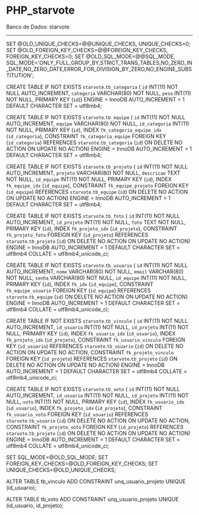 # PHP_starvote

Banco de Dados: starvote

-----------------------------------------------------------------------------------

SET @OLD_UNIQUE_CHECKS=@@UNIQUE_CHECKS, UNIQUE_CHECKS=0;
SET @OLD_FOREIGN_KEY_CHECKS=@@FOREIGN_KEY_CHECKS, FOREIGN_KEY_CHECKS=0;
SET @OLD_SQL_MODE=@@SQL_MODE, SQL_MODE='ONLY_FULL_GROUP_BY,STRICT_TRANS_TABLES,NO_ZERO_IN_DATE,NO_ZERO_DATE,ERROR_FOR_DIVISION_BY_ZERO,NO_ENGINE_SUBSTITUTION';

CREATE TABLE IF NOT EXISTS `starvote`.`tb_categoria` (
  `id` INT(11) NOT NULL AUTO_INCREMENT,
  `categoria` VARCHAR(80) NOT NULL,
  `peso` INT(11) NOT NULL,
  PRIMARY KEY (`id`))
ENGINE = InnoDB
AUTO_INCREMENT = 1
DEFAULT CHARACTER SET = utf8mb4;

CREATE TABLE IF NOT EXISTS `starvote`.`tb_equipe` (
  `id` INT(11) NOT NULL AUTO_INCREMENT,
  `equipe` VARCHAR(80) NOT NULL,
  `id_categoria` INT(11) NOT NULL,
  PRIMARY KEY (`id`),
  INDEX `fk_categoria_equipe_idx` (`id_categoria`),
  CONSTRAINT `fk_categoria_equipe`
    FOREIGN KEY (`id_categoria`)
    REFERENCES `starvote`.`tb_categoria` (`id`)
    ON DELETE NO ACTION
    ON UPDATE NO ACTION)
ENGINE = InnoDB
AUTO_INCREMENT = 1
DEFAULT CHARACTER SET = utf8mb4;

CREATE TABLE IF NOT EXISTS `starvote`.`tb_projeto` (
  `id` INT(11) NOT NULL AUTO_INCREMENT,
  `projeto` VARCHAR(80) NOT NULL,
  `descricao` TEXT NOT NULL,
  `id_equipe` INT(11) NOT NULL,
  PRIMARY KEY (`id`),
  INDEX `fk_equipe_idx` (`id_equipe`),
  CONSTRAINT `fk_equipe_projeto`
    FOREIGN KEY (`id_equipe`)
    REFERENCES `starvote`.`tb_equipe` (`id`)
    ON DELETE NO ACTION
    ON UPDATE NO ACTION)
ENGINE = InnoDB
AUTO_INCREMENT = 1
DEFAULT CHARACTER SET = utf8mb4;

CREATE TABLE IF NOT EXISTS `starvote`.`tb_foto` (
  `id` INT(11) NOT NULL AUTO_INCREMENT,
  `id_projeto` INT(11) NOT NULL,
  `foto` TEXT NOT NULL,
  PRIMARY KEY (`id`),
  INDEX `fk_projeto_idx` (`id_projeto`),
  CONSTRAINT `fk_projeto_foto`
    FOREIGN KEY (`id_projeto`)
    REFERENCES `starvote`.`tb_projeto` (`id`)
    ON DELETE NO ACTION
    ON UPDATE NO ACTION)
ENGINE = InnoDB
AUTO_INCREMENT = 1
DEFAULT CHARACTER SET = utf8mb4
COLLATE = utf8mb4_unicode_ci;

CREATE TABLE IF NOT EXISTS `starvote`.`tb_usuario` (
  `id` INT(11) NOT NULL AUTO_INCREMENT,
  `nome` VARCHAR(80) NOT NULL,
  `email` VARCHAR(80) NOT NULL,
  `senha` VARCHAR(80) NOT NULL,
  `id_equipe` INT(11) NOT NULL,
  PRIMARY KEY (`id`),
  INDEX `fk_idx` (`id_equipe`),
  CONSTRAINT `fk_equipe_usuario`
    FOREIGN KEY (`id_equipe`)
    REFERENCES `starvote`.`tb_equipe` (`id`)
    ON DELETE NO ACTION
    ON UPDATE NO ACTION)
ENGINE = InnoDB
AUTO_INCREMENT = 1
DEFAULT CHARACTER SET = utf8mb4
COLLATE = utf8mb4_unicode_ci;

CREATE TABLE IF NOT EXISTS `starvote`.`tb_vinculo` (
  `id` INT(11) NOT NULL AUTO_INCREMENT,
  `id_usuario` INT(11) NOT NULL,
  `id_projeto` INT(11) NOT NULL,
  PRIMARY KEY (`id`),
  INDEX `fk_usuario_idx` (`id_usuario`),
  INDEX `fk_projeto_idx` (`id_projeto`),
  CONSTRAINT `fk_usuario_vinculo`
    FOREIGN KEY (`id_usuario`)
    REFERENCES `starvote`.`tb_usuario` (`id`)
    ON DELETE NO ACTION
    ON UPDATE NO ACTION,
  CONSTRAINT `fk_projeto_vinculo`
    FOREIGN KEY (`id_projeto`)
    REFERENCES `starvote`.`tb_projeto` (`id`)
    ON DELETE NO ACTION
    ON UPDATE NO ACTION)
ENGINE = InnoDB
AUTO_INCREMENT = 1
DEFAULT CHARACTER SET = utf8mb4
COLLATE = utf8mb4_unicode_ci;

CREATE TABLE IF NOT EXISTS `starvote`.`tb_voto` (
  `id` INT(11) NOT NULL AUTO_INCREMENT,
  `id_usuario` INT(11) NOT NULL,
  `id_projeto` INT(11) NOT NULL,
  `voto` INT(11) NOT NULL,
  PRIMARY KEY (`id`),
  INDEX `fk_usuario_idx` (`id_usuario`),
  INDEX `fk_projeto_idx` (`id_projeto`),
  CONSTRAINT `fk_usuario_voto`
    FOREIGN KEY (`id_usuario`)
    REFERENCES `starvote`.`tb_usuario` (`id`)
    ON DELETE NO ACTION
    ON UPDATE NO ACTION,
  CONSTRAINT `fk_projeto_voto`
    FOREIGN KEY (`id_projeto`)
    REFERENCES `starvote`.`tb_projeto` (`id`)
    ON DELETE NO ACTION
    ON UPDATE NO ACTION)
ENGINE = InnoDB
AUTO_INCREMENT = 1
DEFAULT CHARACTER SET = utf8mb4
COLLATE = utf8mb4_unicode_ci;

SET SQL_MODE=@OLD_SQL_MODE;
SET FOREIGN_KEY_CHECKS=@OLD_FOREIGN_KEY_CHECKS;
SET UNIQUE_CHECKS=@OLD_UNIQUE_CHECKS;

ALTER TABLE tb_vinculo
ADD CONSTRAINT unq_usuario_projeto UNIQUE (id_usuario);

ALTER TABLE tb_voto
ADD CONSTRAINT unq_usuario_projeto UNIQUE (id_usuario, id_projeto);